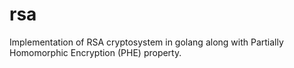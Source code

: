 # rsa
Implementation of RSA cryptosystem in golang along with Partially Homomorphic Encryption (PHE) property.
